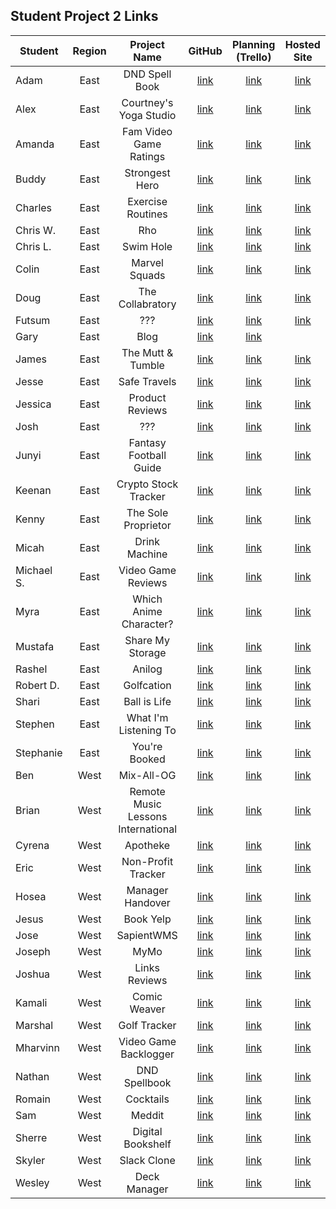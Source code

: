## Student Project 2 Links

| Student | Region | Project Name | GitHub | Planning (Trello) | Hosted Site |
|---|:---:|:---:|:---:|:---:|:---:|
| Adam | East | DND Spell Book | [link](https://github.com/adamjcoonen/DND-5e-Spell-book-) | [link](https://trello.com/b/oa7qJ1tE/dnd-helper-tool) | [link](https://dnd-53-spellbook.herokuapp.com/games) |
| Alex | East | Courtney's Yoga Studio | [link](https://github.com/alexpensavalle/Courtney-s_Yoga_Studio) | [link](https://trello.com/b/j7JYG84K/alex-p-project-2-management-courtneys-yoga-studio) |  [link](https://courtneyyoga.herokuapp.com/)|
| Amanda | East | Fam Video Game Ratings | [link](https://github.com/Aclap427/Parent-Video-Game-Rating-App) | [link](https://trello.com/b/VeqRJWZG/project-2) | [link](https://vid-game-rating-app.herokuapp.com/) |
| Buddy | East | Strongest Hero | [link](https://github.com/jchalla3/Strongest-heroes-2) | [link](https://trello.com/b/EC8wtoQz/project-2-board) | [link](https://strongest-hero-app.herokuapp.com) |
| Charles | East | Exercise Routines | [link](https://github.com/charlesmacmillan/8-FIT) | [link](https://trello.com/b/PFOEuodj/8fit) | [link](https://fit-eightfit.herokuapp.com/users/5f4fb9f91f60337f961c5dfe) |
| Chris W. | East | Rho | [link](https://github.com/WomackCodes/Rho) | [link](https://trello.com/b/HMluih4V/rho) | [link](https://rhomarkets.herokuapp.com/) |
| Chris L. | East | Swim Hole | [link](https://github.com/aventine-hub/Swim-Hole) | [link](https://trello.com/b/Pfqtx9Pq/swim-hole) | [link](https://swim-hole.herokuapp.com/) |
| Colin | East | Marvel Squads | [link](https://github.com/cbmacd1213/Marvel-Squads) | [link](https://trello.com/b/qatay3uG/project-2-marvel-squads) | [link](https://marvel-squads.herokuapp.com/) |
| Doug | East | The Collabratory | [link](https://github.com/daleinen7/thecollabratory) | [link](https://trello.com/b/7rq5z8WA/project-2-the-collabratory-board) | [link](https://the-collabratory.herokuapp.com/) |
| Futsum | East | ??? | [link](https://github.com/Futsum1/project2) | [link](https://trello.com/b/McbqmrnU/project2) | [link](https://restfutsum.herokuapp.com/) | 
| Gary | East | Blog | [link](https://github.com/ggrant-fs/SEI-Blog-Project) | [link](https://trello.com/b/hniYVFrs) |  |
| James | East | The Mutt & Tumble | [link](https://github.com/jamesgarcia2020/The-Mutt-and-Tumble) | [link](https://trello.com/b/dj4inHZI/the-mutt-and-tumble) | [link](https://the-mutt-and-tumble.herokuapp.com/) |
| Jesse | East | Safe Travels | [link](https://github.com/jczarat/safe-travels) | [link](https://trello.com/b/EaFlOQv2/ga-project-2) | [link](https://safe-travel-app.herokuapp.com/) |
| Jessica | East | Product Reviews | [link](https://github.com/jessicas131/Product-Review-App) | [link](https://trello.com/b/HGDr1jgT/sei-project-2-planning) | [link](https://jessica-products.herokuapp.com/) |
| Josh | East | ??? | [link](https://github.com/j0w00/balancer) | [link](https://trello.com/b/N82CQMn5/men-stack-app) | [link](https://j0w0-balancer.herokuapp.com/) |
| Junyi | East | Fantasy Football Guide | [link](https://github.com/junyichung1/Fantasy-football-guide) | [link](https://trello.com/b/p4yYqimA/project-2) | [link](https://junyi-schedulizer.herokuapp.com/) |
| Keenan | East | Crypto Stock Tracker | [link](https://github.com/khillerb/CryptoTracker) | [link](https://trello.com/b/wHLJfvb6/sei-cc-9-cryptostocktracker) | [link](https://afternoon-chamber-74122.herokuapp.com/) |
| Kenny | East | The Sole Proprietor | [link](https://github.com/kennyyseo/the-sole-proprietor) | [link](https://trello.com/b/unbZ5WDe/project-2) | [link](https://meeting-logger.herokuapp.com/meetings) |
| Micah | East | Drink Machine | [link](https://github.com/micahsellis/Drink-Machine) | [link](https://trello.com/b/M8R4bQRE/cocktail-generator) | [link](https://drinks-machine.herokuapp.com/) |
| Michael S. | East | Video Game Reviews | [link](https://github.com/mikeyvsaul/Video-Game-Review-Site) | [link](https://trello.com/b/1C3yIIRz/project-2-video-game-review-site) | [link](https://sei-vgrdb.herokuapp.com/) |
| Myra | East | Which Anime Character? | [link](https://github.com/mymy209/otaku-saga) | [link](https://trello.com/b/Ji4o344H/project-2) | [link](https://otaku-saga.herokuapp.com/) |
| Mustafa | East | Share My Storage | [link](https://github.com/mhepekiz/share-my-storage) | [link](https://trello.com/b/oDw3FfEd/sei-project-ii-share-my-storage) | [link]( https://share-my-storage.herokuapp.com/ ) |
| Rashel | East | Anilog | [link](https://github.com/raga4905/anilog) | [link](https://trello.com/b/QlA6bXHq/project-2-planning) | [link](https://anilog.herokuapp.com/) |
| Robert D. | East | Golfcation | [link](https://github.com/rdavidson634/Project-2) | [link](https://trello.com/b/B8Z7sFS6/golfcation) | [link](https://golfcation.herokuapp.com/) |
| Shari | East | Ball is Life | [link](https://github.com/shari2289/Ball-Is-Life) | [link](https://trello.com/b/aadTGD0O/ball-is-life) | [link](https://hooper-4-life.herokuapp.com/) |
| Stephen | East | What I'm Listening To | [link](https://github.com/stephenyeezy/What-I-m-Listening-To-App) | [link](https://trello.com/b/NWaT54uz/what-im-listening-to) | [link](https://what-im-listening-to.herokuapp.com/) |
| Stephanie | East | You're Booked | [link](https://github.com/mlisdev/youre-booked-db) | [link](https://trello.com/b/fQf5dF5z/ga-project-2-youre-booked-reading-tracker) | [link](https://youre-booked.herokuapp.com/)  |
| Ben | West | Mix-All-OG | [link](https://github.com/b-sokol/Mix-All-OG) | [link](https://trello.com/b/0e52V8mp/mix-all-og) | [link](https://mix-all-og.herokuapp.com/) |
| Brian | West | Remote Music Lessons International | [link](https://github.com/Bijikyu/Remote-Music-Lessons-International) | [link](https://trello.com/b/i206FzLj/project-2) | [link](https://remotemusiclessons.herokuapp.com/) |
| Cyrena | West | Apotheke | [link](https://github.com/CyChey/apotheke) | [link](https://trello.com/b/fbgaCpcs/project-planning) | [link](http://apotheke.herokuapp.com/) |
| Eric | West | Non-Profit Tracker | [link](https://github.com/elmoore01/nonprofit-tracker) | [link](https://trello.com/b/ZKVkG1FJ/project1-nonprofit-tracker) | [link](https://nonprofit-tracker.herokuapp.com/) |
| Hosea | West | Manager Handover | [link](https://github.com/hoseaisnotjose/Manager-Handover) | [link](https://trello.com/b/zReO8CLi/manager-handover) | [link](https://manager-handover.herokuapp.com/reports)  |
| Jesus | West | Book Yelp | [link](https://github.com/jfar41/BookYelp) | [link](https://trello.com/b/sLIy9n3w/book-yelp) | [link](https://belp-bookyelp.herokuapp.com) |
| Jose | West | SapientWMS | [link](https://github.com/vectorNull/SapientWMS) | [link](https://trello.com/b/nW98ffym/sapient-wms) | [link](https://sapientwms.herokuapp.com) |
| Joseph | West | MyMo | [link](https://github.com/jdemarc/MyMo) | [link](https://trello.com/b/kkd7kzDN/mymo) | [link](https://my-mo.herokuapp.com) |
| Joshua | West | Links Reviews | [link](https://github.com/joshuabuster/links-reviews) | [link](https://trello.com/b/txOKlyYk/sei-project-2) | [link](https://links-reviews.herokuapp.com/)  |
| Kamali | West | Comic Weaver | [link](https://github.com/imalakamens/comic-weaver) | [link](https://trello.com/b/bW8YlDG2/project-2-comic-weaver) | [link](https://comic-weaver.herokuapp.com/) |
| Marshal | West | Golf Tracker | [link](https://github.com/mhwhite22/SEI-Project-2) | [link](https://trello.com/b/uOGk7pfH/sei-project-2) | [link](https://forescoremw.herokuapp.com/)  |
| Mharvinn | West | Video Game Backlogger | [link](https://github.com/Sitilac/videogame-backlogger) | [link](https://trello.com/b/isfatzED/videogame-backlogger) | [link](https://videogamelogger.herokuapp.com/games) |
| Nathan | West | DND Spellbook | [link](https://github.com/NathanLynch97/DNDSpellbook) | [link](https://trello.com/b/WPTjDF7W/sei-project-2#) | [link](https://dnd-spellbook-project.herokuapp.com/) |
| Romain | West | Cocktails | [link](https://github.com/R0mano/cocktails) | [link](https://trello.com/b/t9QauKDx/sei-cc9-project-2) | [link](https://my-favorite-cocktails-app.herokuapp.com/drinks) |
| Sam | West | Meddit | [link](https://github.com/samostrom/Meddit) | [link](https://trello.com/b/qpTHXzVD/meddit) | [link](https://medditsite.herokuapp.com/)  |
| Sherre | West | Digital Bookshelf | [link](https://github.com/SherreAhlers/Digital-Bookshelf) | [link](https://trello.com/b/2iPDEL4m/project-2) | [link](https://the-digital-bookshelf.herokuapp.com/) |
| Skyler | West | Slack Clone | [link](https://github.com/sky8the2flies/slack-clone) | [link](https://trello.com/b/J2Yq29r2/slack-clone) | [link](https://ss-klack.herokuapp.com/)  |
| Wesley | West | Deck Manager | [link](https://github.com/wesleystedman/deck-manager) | [link](https://trello.com/b/JOFhM4nA/deck-manager) | [link](https://deck-manager.herokuapp.com/) |
